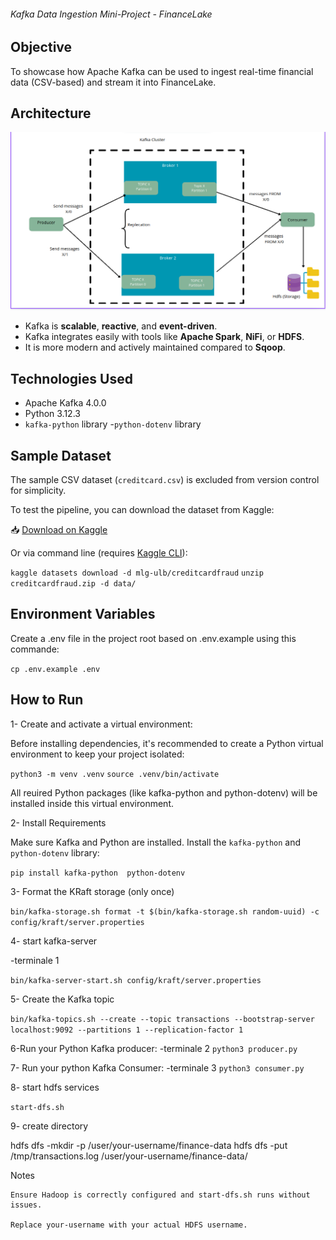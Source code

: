 ###### Kafka Data Ingestion Mini-Project - FinanceLake

## Objective

To showcase how Apache Kafka can be used to ingest real-time financial data (CSV-based) and stream it into FinanceLake.



##  Architecture

![Kafka Architecture](../resources/img/kafka-archi.png)

- Kafka is **scalable**, **reactive**, and **event-driven**.
- Kafka integrates easily with tools like **Apache Spark**, **NiFi**, or **HDFS**.
- It is more modern and actively maintained compared to **Sqoop**.


## Technologies Used

- Apache Kafka 4.0.0
- Python 3.12.3
- `kafka-python` library
-`python-dotenv` library

##  Sample Dataset


The sample CSV dataset (`creditcard.csv`) is excluded from version control for simplicity.

To test the pipeline, you can download the dataset from Kaggle:

📥 [Download on Kaggle](https://www.kaggle.com/datasets/mlg-ulb/creditcardfraud)

Or via command line (requires [Kaggle CLI](https://github.com/Kaggle/kaggle-api)):


`kaggle datasets download -d mlg-ulb/creditcardfraud`
`unzip creditcardfraud.zip -d data/`


## Environment Variables

Create a .env file in the project root based on .env.example using this commande:

`cp .env.example .env`


##  How to Run

1- Create and activate a virtual environment:

Before installing dependencies, it's recommended to create a Python virtual environment to keep your project isolated:

`python3 -m venv .venv`
`source .venv/bin/activate`

All reuired  Python packages (like kafka-python and python-dotenv) will be installed inside this virtual environment.


2- Install Requirements

Make sure Kafka and Python are installed. Install the `kafka-python` and `python-dotenv` library:

`pip install kafka-python  python-dotenv`


3- Format the KRaft storage (only once)

`bin/kafka-storage.sh format -t $(bin/kafka-storage.sh random-uuid) -c config/kraft/server.properties`


4- start kafka-server

-terminale  1 

`bin/kafka-server-start.sh config/kraft/server.properties`

5- Create the Kafka topic


`bin/kafka-topics.sh --create --topic transactions --bootstrap-server localhost:9092 --partitions 1 --replication-factor 1`


6-Run your Python Kafka producer:
-terminale  2
`python3 producer.py`



7- Run your python Kafka Consumer:
-terminale  3
`python3 consumer.py`

8- start hdfs services

`start-dfs.sh`

9- create directory 

hdfs dfs -mkdir -p /user/your-username/finance-data
hdfs dfs -put /tmp/transactions.log /user/your-username/finance-data/


Notes

    Ensure Hadoop is correctly configured and start-dfs.sh runs without issues.

    Replace your-username with your actual HDFS username.